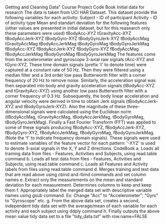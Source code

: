 Getting and Cleaning Data" Course Project Code Book
Initial data for research
The data is taken from UCI HAR Dataset. This dataset provide the following variables for each activity:
Subject - ID of participant
Activity - ID of activity type
Mean and standart deviation for the following features (other values are presented in initial dataset, but for this reasearch only these parameters were used) 
tBodyAcc-XYZ
tGravityAcc-XYZ
tBodyAccJerk-XYZ
tBodyGyro-XYZ
tBodyGyroJerk-XYZ
tBodyAccMag
tGravityAccMag
tBodyAccJerkMag
tBodyGyroMag
tBodyGyroJerkMag
fBodyAcc-XYZ
fBodyAccJerk-XYZ
fBodyGyro-XYZ
fBodyAccMag
fBodyAccJerkMag
fBodyGyroMag
fBodyGyroJerkMag
The features come from the accelerometer and gyroscope 3-axial raw signals tAcc-XYZ and tGyro-XYZ. These time domain signals (prefix 't' to denote time) were captured at a constant rate of 50 Hz. Then they were filtered using a median filter and a 3rd order low pass Butterworth filter with a corner frequency of 20 Hz to remove noise. Similarly, the acceleration signal was then separated into body and gravity acceleration signals (tBodyAcc-XYZ and tGravityAcc-XYZ) using another low pass Butterworth filter with a corner frequency of 0.3 Hz.
Subsequently, the body linear acceleration and angular velocity were derived in time to obtain Jerk signals (tBodyAccJerk-XYZ and tBodyGyroJerk-XYZ). Also the magnitude of these three-dimensional signals were calculated using the Euclidean norm (tBodyAccMag, tGravityAccMag, tBodyAccJerkMag, tBodyGyroMag, tBodyGyroJerkMag).
Finally a Fast Fourier Transform (FFT) was applied to some of these signals producing fBodyAcc-XYZ, fBodyAccJerk-XYZ, fBodyGyro-XYZ, fBodyAccJerkMag, fBodyGyroMag, fBodyGyroJerkMag. (Note the 'f' to indicate frequency domain signals).
These signals were used to estimate variables of the feature vector for each pattern:
'-XYZ' is used to denote 3-axial signals in the X, Y and Z directions.
CodeBook
a. Loads all training data from files - Features, Activities and Subjects, using read.table command
b. Loads all test data from files - Features, Activities and Subjects, using read.table command
c. Loads all Features and Activity labels from files using read.table command
d. Merges training and test data that are read above using cbind and rbind commands and set column names
e. Extract only the measurements on the mean and standard deviation for each measurement. Determines columns to keep and keep them
f. Appropriately label the merged data set with descriptive variable names using gsub command. Ex: Change "Acc" to "Accelerometer"; "Gyro" to "Gyroscope" etc.
g. From the above data set, creates a second, independent tidy data set with the average/mean of each variable for each activity and each subject using ddply command
h. Finally outputs the above mean value tidy data set to a file "tidy_data.txt" with row.name=FALSE
